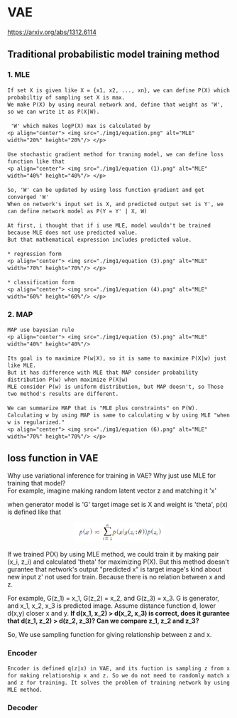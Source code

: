 # VAE
https://arxiv.org/abs/1312.6114

## Traditional probabilistic model training method 
  ### 1. MLE  
    If set X is given like X = {x1, x2, ..., xn}, we can define P(X) which probabiltiy of sampling set X is max.  
    We make P(X) by using neural network and, define that weight as 'W', so we can write it as P(X|W).    

     'W' which makes logP(X) max is calculated by
    <p align="center"> <img src="./img1/equation.png" alt="MLE" width="20%" height="20%"/> </p> 

    Use stochastic gradient method for traning model, we can define loss function like that
    <p align="center"> <img src="./img1/equation (1).png" alt="MLE" width="40%" height="40%"/> </p> 

    So, 'W' can be updated by using loss function gradient and get converged 'W'  
    When on network's input set is X, and predicted output set is Y', we can define network model as P(Y = Y' | X, W)

    At first, i thought that if i use MLE, model wouldn't be trained because MLE does not use predicted value.   
    But that mathematical expression includes predicted value.

    * regression form
    <p align="center"> <img src="./img1/equation (3).png" alt="MLE" width="70%" height="70%"/> </p> 

    * classification form
    <p align="center"> <img src="./img1/equation (4).png" alt="MLE" width="60%" height="60%"/> </p> 

  ### 2. MAP
    MAP use bayesian rule
    <p align="center"> <img src="./img1/equation (5).png" alt="MLE" width="40%" height="40%"/>

    Its goal is to maximize P(w|X), so it is same to maximize P(X|w) just like MLE.  
    But it has difference with MLE that MAP consider probability distribution P(w) when maximize P(X|w)  
    MLE consider P(w) is uniform distribution, but MAP doesn't, so Those two method's results are different. 

    We can summarize MAP that is "MLE plus constraints" on P(W). Calculating w by using MAP is same to calculating w by using MLE "when w is regularized."
    <p align="center"> <img src="./img1/equation (6).png" alt="MLE" width="70%" height="70%"/> </p> 

## loss function in VAE
  Why use variational inference for training in VAE? Why just use MLE for training that model?  
  For example, imagine making random latent vector z and matching it 'x'
  
  when generator model is 'G' target image set is X and weight is 'theta', p(x) is defined like that 
  <p align="center"> <img src="./img1/equation (7).png" alt="MLE" width="40%" height="40%"/> </p> 
  
  If we trained P(X) by using MLE method, we could train it by making pair (x_i, z_i) and calculated 'theta' for maximizing P(X).   But this method doesn't gurantee that network's output "predicted x" is target image's kind about new input z' not used for train. Because there is no relation between x and z.  
  
  For example, G(z_1) = x_1, G(z_2) = x_2, and G(z_3) = x_3. G is generator, and x_1, x_2, x_3 is predicted image. Assume distance function d, lower d(x,y) closer x and y. 
  **If d(x_1, x_2) > d(x_2, x_3) is correct, does it gurantee that d(z_1, z_2) > d(z_2, z_3)? Can we compare z_1, z_2 and z_3?**
  
  So, We use sampling function for giving relationship between z and x. 
  
  ### Encoder
    Encoder is defined q(z|x) in VAE, and its fuction is sampling z from x for making relationship x and z. So we do not need to randomly match x and z for training. It solves the problem of training network by using MLE method.   
  
  ### Decoder
